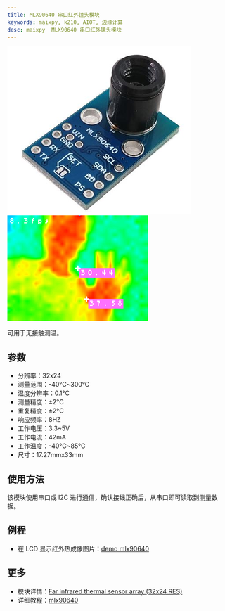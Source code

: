```yaml
---
title: MLX90640 串口红外镜头模块
keywords: maixpy, k210, AIOT, 边缘计算
desc: maixpy  MLX90640 串口红外镜头模块
---
```



<img src="./../../../assets/hardware/other/mlx90640_hot_map3.jpg">
<img src="../../../assets/hardware/other/k210_mlx90640_hot_map2.jpg">

可用于无接触测温。

## 参数

* 分辨率：32x24
* 测量范围：-40°C~300°C
* 温度分辨率：0.1°C
* 测量精度：±2°C
* 重复精度：±2°C
* 响应频率：8HZ
* 工作电压：3.3~5V
* 工作电流：42mA
* 工作温度：-40°C~85°C
* 尺寸：17.27mmx33mm

## 使用方法

该模块使用串口或 I2C 进行通信，确认接线正确后，从串口即可读取到测量数据。

## 例程

* 在 LCD 显示红外热成像图片：[demo mlx90640](https://github.com/sipeed/MaixPy_scripts/tree/master/modules/others/mlx90640)

## 更多

* 模块详情：[Far infrared thermal sensor array (32x24 RES)](https://www.melexis.com/en/product/MLX90640/Far-Infrared-Thermal-Sensor-Array)
* 详细教程：[mlx90640](https://neucrack.com/p/189)